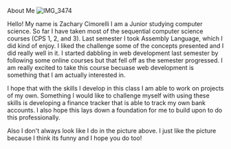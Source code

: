 About Me
![IMG_3474](https://github.com/user-attachments/assets/267b7085-683f-4c6d-941b-7cf74600c1de)

Hello! My name is Zachary Cimorelli I am a Junior studying computer science. So far I have taken most of the sequential computer science courses (CPS 1, 2, and 3). Last semester I took Assembly Language, which I did kind of enjoy. I liked the challenge some of the concepts presented and I did really well in it. I started dabbling in web development last semester by following some online courses but that fell off as the semester progressed. I am really excited to take this course becuase web development is something that I am actually interested in.

I hope that with the skills I develop in this class I am able to work on projects of my own. Something I would like to challenge myself with using these skills is developing a finance tracker that is able to track my own bank accounts. I also hope this lays down a foundation for me to build upon to do this professionally.

Also I don't always look like I do in the picture above. I just like the picture because I think its funny and I hope you do too!
